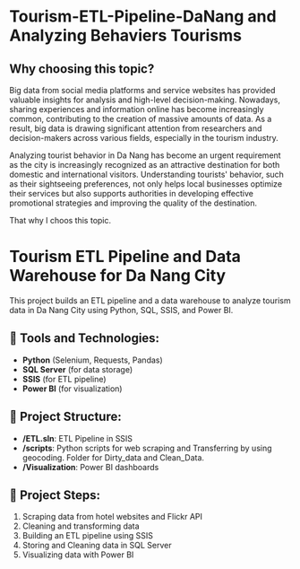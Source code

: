 # **Tourism-ETL-Pipeline-DaNang and Analyzing Behaviers Tourisms**
## Why choosing this topic?


Big data from social media platforms and service websites has provided valuable insights for analysis and high-level decision-making. Nowadays, sharing experiences and information online has become increasingly common, contributing to the creation of massive amounts of data. As a result, big data is drawing significant attention from researchers and decision-makers across various fields, especially in the tourism industry. 

Analyzing tourist behavior in Da Nang has become an urgent requirement as the city is increasingly recognized as an attractive destination for both domestic and international visitors. Understanding tourists' behavior, such as their sightseeing preferences, not only helps local businesses optimize their services but also supports authorities in developing effective promotional strategies and improving the quality of the destination.

That why I choos this topic. 

###
 # Tourism ETL Pipeline and Data Warehouse for Da Nang City

This project builds an ETL pipeline and a data warehouse to analyze tourism data in Da Nang City using Python, SQL, SSIS, and Power BI.

## 🚀 Tools and Technologies:
- **Python** (Selenium, Requests, Pandas)
- **SQL Server** (for data storage)
- **SSIS** (for ETL pipeline)
- **Power BI** (for visualization)

## 📁 Project Structure:
- **/ETL.sln**: ETL Pipeline in SSIS
- **/scripts**: Python scripts for web scraping and Transferring by using geocoding. Folder for Dirty_data and Clean_Data. 
- **/Visualization**: Power BI dashboards

## 📌 Project Steps:
1. Scraping data from hotel websites and Flickr API
2. Cleaning and transforming data
3. Building an ETL pipeline using SSIS
4. Storing and Cleaning data in SQL Server
5. Visualizing data with Power BI

